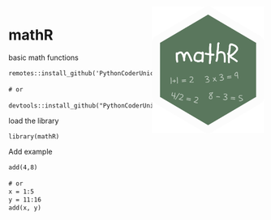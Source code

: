 
<img height='250' align='right' src='img/mathR.png'>

# mathR
basic math functions

```
remotes::install_github('PythonCoderUnicorn/mathR')

# or 

devtools::install_github("PythonCoderUnicorn/mathR")
```

load the library
```
library(mathR)
```

Add example
```
add(4,8)

# or 
x = 1:5
y = 11:16
add(x, y)
```
